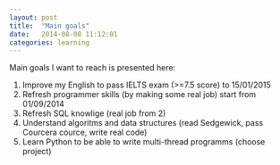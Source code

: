 ```yaml
---
layout: post
title:  "Main goals"
date:   2014-08-08 11:12:01
categories: learning
---
```


Main goals I want to reach is presented here:

1. Improve my English to pass IELTS exam (>=7.5 score) to 15/01/2015
2. Refresh programmer skills (by making some real job) start from 01/09/2014
3. Refresh SQL knowlige (real job from 2)
4. Understand algoritms and data structures (read Sedgewick, pass Courcera cource, write real code)
5. Learn Python to be able to write multi-thread programms (choose project)
